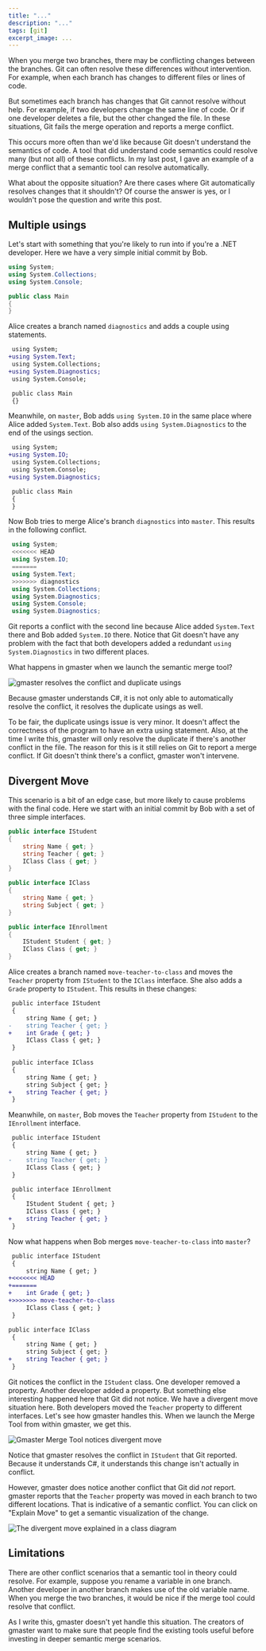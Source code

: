 ```yaml
---
title: "..."
description: "..."
tags: [git]
excerpt_image: ...
---
```


When you merge two branches, there may be conflicting changes between the branches. Git can often resolve these differences without intervention. For example, when each branch has changes to different files or lines of code.

But sometimes each branch has changes that Git cannot resolve without help. For example, if two developers change the same line of code. Or if one developer deletes a file, but the other changed the file. In these situations, Git fails the merge operation and reports a merge conflict.

This occurs more often than we'd like because Git doesn't understand the semantics of code. A tool that did understand code semantics could resolve many (but not all) of these conflicts. In my last post, I gave an example of a merge conflict that a semantic tool can resolve automatically.

What about the opposite situation? Are there cases where Git automatically resolves changes that it shouldn't? Of course the answer is yes, or I wouldn't pose the question and write this post.

## Multiple usings

Let's start with something that you're likely to run into if you're a .NET developer. Here we have a very simple initial commit by Bob.

```csharp
using System;
using System.Collections;
using System.Console;

public class Main
{
}
```

Alice creates a branch named `diagnostics` and adds a couple using statements.

```diff
 using System;
+using System.Text;
 using System.Collections;
+using System.Diagnostics;
 using System.Console;

 public class Main
 {}
```

Meanwhile, on `master`, Bob adds `using System.IO` in the same place where Alice added `System.Text`. Bob also adds `using System.Diagnostics` to the end of the usings section.

```diff
 using System;
+using System.IO;
 using System.Collections;
 using System.Console;
+using System.Diagnostics;

 public class Main
 {
 }
```

Now Bob tries to merge Alice's branch `diagnostics` into `master`. This results in the following conflict.

```csharp
 using System;
 <<<<<<< HEAD
 using System.IO;
 =======
 using System.Text;
 >>>>>>> diagnostics
 using System.Collections;
 using System.Diagnostics;
 using System.Console;
 using System.Diagnostics;
```

Git reports a conflict with the second line because Alice added `System.Text` there and Bob added `System.IO` there. Notice that Git doesn't have any problem with the fact that both developers added a redundant `using System.Diagnostics` in two different places.

What happens in gmaster when we launch the semantic merge tool?

![gmaster resolves the conflict and duplicate usings](https://user-images.githubusercontent.com/19977/59700793-00c63100-91a9-11e9-8bf6-af1d7798920c.PNG)

Because gmaster understands C#, it is not only able to automatically resolve the conflict, it resolves the duplicate usings as well.

To be fair, the duplicate usings issue is very minor. It doesn't affect the correctness of the program to have an extra using statement. Also, at the time I write this, gmaster will only resolve the duplicate if there's another conflict in the file. The reason for this is it still relies on Git to report a merge conflict. If Git doesn't think there's a conflict, gmaster won't intervene.

## Divergent Move

This scenario is a bit of an edge case, but more likely to cause problems with the final code. Here we start with an initial commit by Bob with a set of three simple interfaces.

```csharp
public interface IStudent
{
    string Name { get; }
    string Teacher { get; }
    IClass Class { get; }
}

public interface IClass
{
    string Name { get; }
    string Subject { get; }
}

public interface IEnrollment
{
    IStudent Student { get; }
    IClass Class { get; }
}
```

Alice creates a branch named `move-teacher-to-class` and moves the `Teacher` property from `IStudent` to the `IClass` interface. She also adds a `Grade` property to `IStudent`. This results in these changes:

```diff
 public interface IStudent
 {
     string Name { get; }
-    string Teacher { get; }
+    int Grade { get; }
     IClass Class { get; }
 }
 
 public interface IClass
 {
     string Name { get; }
     string Subject { get; }
+    string Teacher { get; }
 }
```

Meanwhile, on `master`, Bob moves the `Teacher` property from `IStudent` to the `IEnrollment` interface.

```diff
 public interface IStudent
 {
     string Name { get; }
-    string Teacher { get; }
     IClass Class { get; }
 }

 public interface IEnrollment
 {
     IStudent Student { get; }
     IClass Class { get; }
+    string Teacher { get; }
 }
```

Now what happens when Bob merges `move-teacher-to-class` into `master`?

```diff
 public interface IStudent
 {
     string Name { get; }
+<<<<<<< HEAD
+=======
+    int Grade { get; }
+>>>>>>> move-teacher-to-class
     IClass Class { get; }
 }

public interface IClass
 {
     string Name { get; }
     string Subject { get; }
+    string Teacher { get; }
 }
```

Git notices the conflict in the `IStudent` class. One developer removed a property. Another developer added a property. But something else interesting happened here that Git did not notice. We have a divergent move situation here. Both developers moved the `Teacher` property to different interfaces. Let's see how gmaster handles this. When we launch the Merge Tool from within gmaster, we get this.

![Gmaster Merge Tool notices divergent move](https://user-images.githubusercontent.com/19977/59949820-1d709c00-9429-11e9-8443-2029ee19b017.PNG)

Notice that gmaster resolves the conflict in `IStudent` that Git reported. Because it understands C#, it understands this change isn't actually in conflict.

However, gmaster does notice another conflict that Git did _not_ report. gmaster reports that the `Teacher` property was moved in each branch to two different locations. That is indicative of a semantic conflict. You can click on "Explain Move" to get a semantic visualization of the change.

![The divergent move explained in a class diagram](https://user-images.githubusercontent.com/19977/59949802-121d7080-9429-11e9-8060-d31be1e2b19d.png)

## Limitations

There are other conflict scenarios that a semantic tool in theory could resolve. For example, suppose you rename a variable in one branch. Another developer in another branch makes use of the old variable name. When you merge the two branches, it would be nice if the merge tool could resolve that conflict.

As I write this, gmaster doesn't yet handle this situation. The creators of gmaster want to make sure that people find the existing tools useful before investing in deeper semantic merge scenarios.